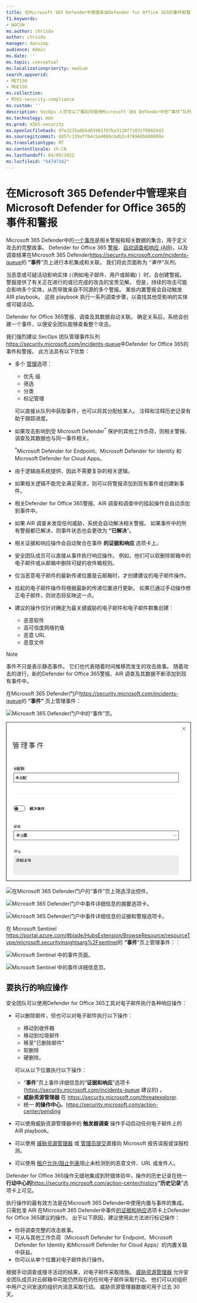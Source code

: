 ```yaml
---
title: 在Microsoft 365 Defender中管理来自Defender for Office 365的事件和警报
f1.keywords:
- NOCSH
ms.author: chrisda
author: chrisda
manager: dansimp
audience: Admin
ms.date: ''
ms.topic: conceptual
ms.localizationpriority: medium
search.appverid:
- MET150
- MOE150
ms.collection:
- M365-security-compliance
ms.custom: ''
description: SecOps 人员可以了解如何使用Microsoft 365 Defender中的“事件”队列管理Microsoft Defender for Office 365中的事件。
ms.technology: mdo
ms.prod: m365-security
ms.openlocfilehash: 97e3235a0b5d03961f87ba3110f71031f60824d3
ms.sourcegitcommit: dd5fc139affb4cba4089cbdb2c478968b680699a
ms.translationtype: MT
ms.contentlocale: zh-CN
ms.lasthandoff: 04/09/2022
ms.locfileid: "64747342"
---
```

# <a name="manage-incidents-and-alerts-from-microsoft-defender-for-office-365-in-microsoft-365-defender"></a>在Microsoft 365 Defender中管理来自Microsoft Defender for Office 365的事件和警报

Microsoft 365 Defender中的[一个事件](/microsoft-365/security/defender/incidents-overview)是相关警报和相关数据的集合，用于定义攻击的完整故事。 Defender for Office 365 [警报](/microsoft-365/compliance/alert-policies#default-alert-policies)、[自动调查和响应 (AIR)](office-365-air.md#the-overall-flow-of-air)，以及调查结果在Microsoft 365 Defender<https://security.microsoft.com/incidents-queue>的 **“事件**”页上进行本机集成和关联。 我们将此页面称为 _“事件”队列_。

当恶意或可疑活动影响实体 (（例如电子邮件、用户或邮箱) ）时，会创建警报。 警报提供了有关正在进行的或已完成的攻击的宝贵见解。 但是，持续的攻击可能会影响多个实体，从而导致来自不同源的多个警报。 某些内置警报会自动触发 AIR playbook。 这些 playbook 执行一系列调查步骤，以查找其他受影响的实体或可疑活动。

Defender for Office 365警报、调查及其数据自动关联。 确定关系后，系统会创建一个事件，以便安全团队能够查看整个攻击。

我们强烈建议 SecOps 团队管理事件队列<https://security.microsoft.com/incidents-queue>中Defender for Office 365的事件和警报。 此方法具有以下优势：

- 多个 [管理](/microsoft-365/security/defender/manage-incidents)选项：
  - 优先 级
  - 筛选
  - 分类
  - 标记管理

  可以直接从队列中获取事件，也可以将其分配给某人。 注释和注释历史记录有助于跟踪进度。

- 如果攻击影响到受 Microsoft Defender<sup>\*</sup> 保护的其他工作负荷，则相关警报、调查及其数据也与同一事件相关。

  <sup>\*</sup>Microsoft Defender for Endpoint、Microsoft Defender for Identity 和Microsoft Defender for Cloud Apps。

- 由于逻辑由系统提供，因此不需要复杂的相关逻辑。

- 如果相关逻辑不能完全满足需求，则可以将警报添加到现有事件或创建新事件。

- 相关Defender for Office 365警报、AIR 调查和调查中的挂起操作会自动添加到事件中。

- 如果 AIR 调查未发现任何威胁，系统会自动解决相关警报。 如果事件中的所有警报都已解决，则事件状态也会更改为 **“已解决**”。

- 相关证据和响应操作会自动聚合在事件 **的证据和响应** 选项卡上。

- 安全团队成员可以直接从事件执行响应操作。 例如，他们可以软删除邮箱中的电子邮件或从邮箱中删除可疑的收件箱规则。

- 仅当恶意电子邮件的最新传递位置是云邮箱时，才创建建议的电子邮件操作。

- 挂起的电子邮件操作将根据最新的传递位置进行更新。 如果已通过手动操作修正电子邮件，则状态将反映这一点。

- 建议的操作仅针对确定为最关键威胁的电子邮件和电子邮件群集创建：
  - 恶意软件
  - 高可信度网络钓鱼
  - 恶意 URL
  - 恶意文件

> [!NOTE]
> 事件不只是表示静态事件。 它们也代表随着时间推移而发生的攻击故事。 随着攻击的进行，新的Defender for Office 365警报、AIR 调查及其数据不断添加到现有事件中。

在Microsoft 365 Defender门户<https://security.microsoft.com/incidents-queue>的 **“事件”** 页上管理事件：

![Microsoft 365 Defender门户中的“事件”页。](../../media/mdo-sec-ops-incidents.png)

![Microsoft 365 Defender门户中“事件”页上的详细信息浮出控件。](../../media/mdo-sec-ops-incident-details.png)

![在Microsoft 365 Defender门户的“事件”页上筛选浮出控件。](../../media/mdo-sec-ops-incident-filters.png)

![Microsoft 365 Defender门户中事件详细信息的摘要选项卡。](../../media/mdo-sec-ops-incident-summary-tab.png)

![Microsoft 365 Defender门户中事件详细信息的证据和警报选项卡。](../../media/mdo-sec-ops-incident-evidence-and-response-tab.png)

在 Microsoft Sentinel <https://portal.azure.com/#blade/HubsExtension/BrowseResource/resourceType/microsoft.securityinsightsarg%2Fsentinel>的 **“事件**”页上管理事件：：

![Microsoft Sentinel 中的事件页面。](../../media/mdo-sec-ops-microsoft-sentinel-incidents.png)

![Microsoft Sentinel 中的事件详细信息页。](../../media/mdo-sec-ops-microsoft-sentinel-incident-details.png)

## <a name="response-actions-to-take"></a>要执行的响应操作

安全团队可以使用Defender for Office 365工具对电子邮件执行各种响应操作：

- 可以删除邮件，但也可以对电子邮件执行以下操作：
  - 移动到收件箱
  - 移动到垃圾邮件
  - 移至"已删除邮件"
  - 软删除
  - 硬删除。

  可以从以下位置执行以下操作：

  - “**事件**”页上事件详细信息的“**证据和响应**”选项卡 (<https://security.microsoft.com/incidents-queue> 建议的) 。
  - **威胁资源管理器** 在 <https://security.microsoft.com/threatexplorer>.
  - 统一 **的操作中心**。<https://security.microsoft.com/action-center/pending>

- 可以使用威胁资源管理器中的 **触发器调查** 操作手动启动任何电子邮件上的 AIR playbook。

- 可以使用 [威胁资源管理器](threat-explorer.md) 或 [管理员提交](admin-submission.md)直接向 Microsoft 报告误报或误报检测。

- 可以使用 [租户允许/阻止列表](tenant-allow-block-list.md)阻止未检测到的恶意文件、URL 或发件人。

Defender for Office 365操作无缝地集成到狩猎体验中，操作的历史记录在统一 **行动中心的**<https://security.microsoft.com/action-center/history>**“历史记录**”选项卡上可见。

执行操作的最有效方法是在Microsoft 365 Defender中使用内置与事件的集成。 只需批准 AIR 在Microsoft 365 Defender中事件[的证据和响应](/microsoft-365/security/defender/investigate-incidents#evidence-and-response)选项卡上Defender for Office 365建议的操作。 出于以下原因，建议使用此方法进行标记操作：

- 你将调查完整的攻击故事。
- 可从与其他工作负荷（Microsoft Defender for Endpoint、Microsoft Defender for Identity 和Microsoft Defender for Cloud Apps）的内置关联中获益。
- 你可以从单个位置对电子邮件执行操作。

根据手动调查或搜寻活动的结果，对电子邮件采取措施。 [威胁资源管理器](threat-explorer.md) 允许安全团队成员对云邮箱中可能仍然存在的任何电子邮件采取行动。 他们可以对组织中用户之间发送的组织内消息采取行动。 威胁资源管理器数据可用于过去 30 天。
